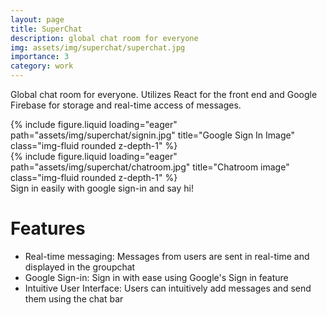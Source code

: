 ```yaml
---
layout: page
title: SuperChat
description: global chat room for everyone
img: assets/img/superchat/superchat.jpg
importance: 3
category: work
---
```


Global chat room for everyone. Utilizes React for the front end and Google Firebase for storage and real-time access of messages.

<div class="row">
    <div class="col-sm mt-3 mt-md-0">
        {% include figure.liquid loading="eager" path="assets/img/superchat/signin.jpg" title="Google Sign In Image" class="img-fluid rounded z-depth-1" %}
    </div>
    <div class="col-sm mt-3 mt-md-0">
        {% include figure.liquid loading="eager" path="assets/img/superchat/chatroom.jpg" title="Chatroom image" class="img-fluid rounded z-depth-1" %}
    </div>
</div>
<div class="caption">
    Sign in easily with google sign-in and say hi!
</div>

# Features

- Real-time messaging: Messages from users are sent in real-time and displayed in the groupchat
- Google Sign-in: Sign in with ease using Google's Sign in feature
- Intuitive User Interface: Users can intuitively add messages and send them using the chat bar